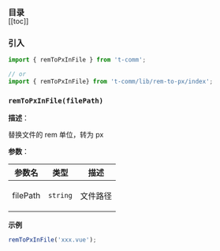 <h3 style="margin-bottom: -1rem;">目录</h3>

[[toc]]

<h3>引入</h3>

```ts
import { remToPxInFile } from 't-comm';

// or
import { remToPxInFile} from 't-comm/lib/rem-to-px/index';
```


### `remToPxInFile(filePath)` 


**描述**：<p>替换文件的 rem 单位，转为 px</p>

**参数**：


| 参数名 | 类型 | 描述 |
| --- | --- | --- |
| filePath | <code>string</code> | <p>文件路径</p> |



**示例**

```ts
remToPxInFile('xxx.vue');
```
